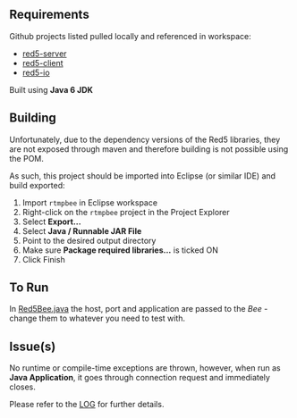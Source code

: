 Requirements
---

Github projects listed pulled locally and referenced in workspace:

* [red5-server](https://github.com/Red5/red5-server)
* [red5-client](https://github.com/Red5/red5-client)
* [red5-io](https://github.com/Red5/red5-io)

Built using **Java 6 JDK**

Building
---
Unfortunately, due to the dependency versions of the Red5 libraries, they are not exposed through maven and therefore building is not possible using the POM.

As such, this project should be imported into Eclipse (or similar IDE) and build exported:

1. Import `rtmpbee` in Eclipse workspace
2. Right-click on the `rtmpbee` project in the Project Explorer
3. Select __Export...__
4. Select __Java / Runnable JAR File__
5. Point to the desired output directory
6. Make sure __Package required libraries...__ is ticked ON
7. Click Finish


To Run
---
In [Red5Bee.java](https://github.com/infrared5/rtmpbee/blob/master/src/main/java/com/infrared5/rtmpbee/Red5Bee.java#L28) the host, port and application are passed to the *Bee* - change them to whatever you need to test with.

Issue(s)
---
No runtime or compile-time exceptions are thrown, however, when run as **Java Application**, it goes through connection request and immediately closes.

Please refer to the [LOG](https://github.com/infrared5/rtmpbee/blob/master/LOG.txt) for further details.